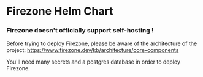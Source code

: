 # Firezone Helm Chart

### Firezone doesn't officially support self-hosting !

Before trying to deploy Firezone, please be aware of the architecture of the
project: https://www.firezone.dev/kb/architecture/core-components

You'll need many secrets and a postgres database in order to deploy Firezone.
